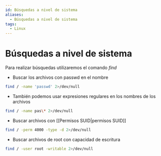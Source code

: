 ```yaml
---
id: Búsquedas a nivel de sistema
aliases:
  - Búsquedas a nivel de sistema
tags:
  - Linux
---
```


# Búsquedas a nivel de sistema

Para realizar búsquedas utilizaremos el comando *find*

- Buscar los archivos con passwd en el nombre
```bash
find / -name 'passwd' 2>/dev/null
```

- También podemos usar expresiones regulares en los nombres de los archivos

```bash
find / -name pas\* 2>/dev/null
```

- Buscar archivos con [[Permisos SUID|permisos SUID]]

```bash
find / -perm 4000 -type -d 2>/dev/null
```

- Buscar archivos de root con capacidad de escritura

```bash
find / -user root -writable 2>/dev/null
```
